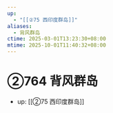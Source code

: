 ```yaml
---
up:
  - "[[②75 西印度群岛]]"
aliases:
  - 背风群岛
ctime: 2025-03-01T13:23:30+08:00
mtime: 2025-10-01T11:40:32+08:00
---
```


# ②764 背风群岛

- up: [[②75 西印度群岛]]
